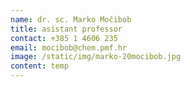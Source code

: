 ```yaml
---
name: dr. sc. Marko Močibob
title: asistant professor
contact: +385 1 4606 235
email: mocibob@chem.pmf.hr
image: /static/img/marko-20mocibob.jpg
content: t﻿emp
---
```

